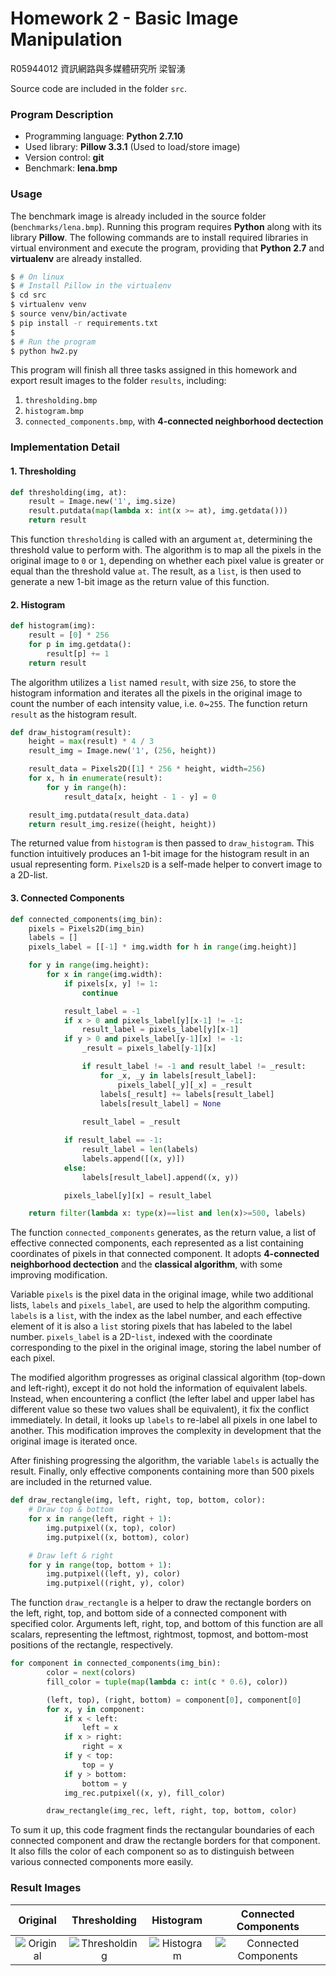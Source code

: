 Homework 2 - Basic Image Manipulation
=================================
R05944012 資訊網路與多媒體研究所 梁智湧

Source code are included in the folder `src`.

### Program Description
- Programming language: **Python 2.7.10**
- Used library: **Pillow 3.3.1** (Used to load/store image)
- Version control: **git**
- Benchmark: **lena.bmp**

### Usage
The benchmark image is already included in the source folder (`benchmarks/lena.bmp`). Running this program requires **Python** along with its library **Pillow**. The following commands are to install required libraries in virtual environment and execute the program, providing that **Python 2.7** and **virtualenv** are already installed.

```bash
$ # On linux
$ # Install Pillow in the virtualenv
$ cd src
$ virtualenv venv
$ source venv/bin/activate
$ pip install -r requirements.txt
$ 
$ # Run the program
$ python hw2.py
```

This program will finish all three tasks assigned in this homework and export result images to the folder `results`, including:
1. `thresholding.bmp`
2. `histogram.bmp`
3. `connected_components.bmp`, with **4-connected neighborhood dectection**

### Implementation Detail
#### 1. Thresholding
```python
def thresholding(img, at):
    result = Image.new('1', img.size)
    result.putdata(map(lambda x: int(x >= at), img.getdata()))
    return result
```
This function `thresholding` is called with an argument `at`, determining the threshold value to perform with. The algorithm is to map all the pixels in the original image to `0` or `1`, depending on whether each pixel value is greater or equal than the threshold value `at`. The result, as a `list`, is then used to generate a new 1-bit image as the return value of this function.

#### 2. Histogram
```python
def histogram(img):
    result = [0] * 256
    for p in img.getdata():
        result[p] += 1
    return result
```
The algorithm utilizes a `list` named `result`, with size `256`, to store the histogram information and iterates all the pixels in the original image to count the number of each intensity value, i.e. `0`~`255`. The function return `result` as the histogram result.

```python
def draw_histogram(result):
    height = max(result) * 4 / 3
    result_img = Image.new('1', (256, height))

    result_data = Pixels2D([1] * 256 * height, width=256)
    for x, h in enumerate(result):
        for y in range(h):
            result_data[x, height - 1 - y] = 0

    result_img.putdata(result_data.data)
    return result_img.resize((height, height))
```
The returned value from `histogram` is then passed to `draw_histogram`. This function intuitively produces an 1-bit image for the histogram result in an usual representing form. `Pixels2D` is a self-made helper to convert image to a 2D-list.

#### 3. Connected Components
```python
def connected_components(img_bin):
    pixels = Pixels2D(img_bin)
    labels = []
    pixels_label = [[-1] * img.width for h in range(img.height)]

    for y in range(img.height):
        for x in range(img.width):
            if pixels[x, y] != 1:
                continue

            result_label = -1
            if x > 0 and pixels_label[y][x-1] != -1:
                result_label = pixels_label[y][x-1]
            if y > 0 and pixels_label[y-1][x] != -1:
                _result = pixels_label[y-1][x]

                if result_label != -1 and result_label != _result:
                    for _x, _y in labels[result_label]:
                        pixels_label[_y][_x] = _result
                    labels[_result] += labels[result_label]
                    labels[result_label] = None
                
                result_label = _result

            if result_label == -1:
                result_label = len(labels)
                labels.append([(x, y)])
            else:
                labels[result_label].append((x, y))

            pixels_label[y][x] = result_label

    return filter(lambda x: type(x)==list and len(x)>=500, labels)
```
The function `connected_components` generates, as the return value, a list of effective connected components, each represented as a list containing coordinates of pixels in that connected component. It adopts **4-connected neighborhood dectection** and the **classical algorithm**, with some improving modification.

Variable `pixels` is the pixel data in the original image, while two additional lists, `labels` and `pixels_label`, are used to help the algorithm computing. `labels` is a `list`, with the index as the label number, and each effective element of it is also a `list` storing pixels that has labeled to the label number. `pixels_label` is a 2D-`list`, indexed with the coordinate corresponding to the pixel in the original image, storing the label number of each pixel.

The modified algorithm progresses as original classical algorithm (top-down and left-right), except it do not hold the information of equivalent labels. Instead, when encountering a conflict (the lefter label and upper label has different value so these two values shall be equivalent), it fix the conflict immediately. In detail, it looks up `labels` to re-label all pixels in one label to another. This modification improves the complexity in development that the original image is iterated once.

After finishing progressing the algorithm, the variable `labels` is actually the result. Finally, only effective components containing more than 500 pixels are included in the returned value.

```python
def draw_rectangle(img, left, right, top, bottom, color):
    # Draw top & bottom
    for x in range(left, right + 1):
        img.putpixel((x, top), color)
        img.putpixel((x, bottom), color)

    # Draw left & right
    for y in range(top, bottom + 1):
        img.putpixel((left, y), color)
        img.putpixel((right, y), color)
```
The function `draw_rectangle` is a helper to draw the rectangle borders on the left, right, top, and bottom side of a connected component with specified color. Arguments left, right, top, and bottom of this function are all scalars, representing the leftmost, rightmost, topmost, and bottom-most positions of the rectangle, respectively.

```python
for component in connected_components(img_bin):
        color = next(colors)
        fill_color = tuple(map(lambda c: int(c * 0.6), color))

        (left, top), (right, bottom) = component[0], component[0]
        for x, y in component:
            if x < left:
                left = x
            if x > right:
                right = x
            if y < top:
                top = y
            if y > bottom:
                bottom = y
            img_rec.putpixel((x, y), fill_color)

        draw_rectangle(img_rec, left, right, top, bottom, color)
```
To sum it up, this code fragment finds the rectangular boundaries of each connected component and draw the rectangle borders for that component. It also fills the color of each component so as to distinguish between various connected components more easily.

### Result Images
| Original | Thresholding | Histogram | Connected Components |
|:--------:|:------------:|:---------:|:--------------------:|
| ![Original](https://i.imgur.com/oJbJsKM.png) | ![Thresholding](https://i.imgur.com/plM5S5R.png) | ![Histogram](https://i.imgur.com/5cCnCtJ.png?1) | ![Connected Components](https://i.imgur.com/CkQ7av6.png) |


